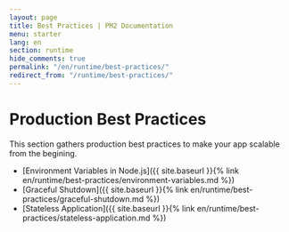 ```yaml
---
layout: page
title: Best Practices | PM2 Documentation
menu: starter
lang: en
section: runtime
hide_comments: true
permalink: "/en/runtime/best-practices/"
redirect_from: "/runtime/best-practices/"
---
```


# Production Best Practices

This section gathers production best practices to make your app scalable from the begining.

- [Environment Variables in Node.js]({{ site.baseurl }}{% link en/runtime/best-practices/environment-variables.md %})
- [Graceful Shutdown]({{ site.baseurl }}{% link en/runtime/best-practices/graceful-shutdown.md %})
- [Stateless Application]({{ site.baseurl }}{% link en/runtime/best-practices/stateless-application.md %})
